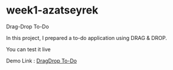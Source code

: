 # week1-azatseyrek

Drag-Drop To-Do

In this project, I prepared a to-do application using DRAG & DROP.

You can test it live

Demo Link :</span> <a href='flaky-aunt.surge.sh'>DragDrop To-Do</a>
